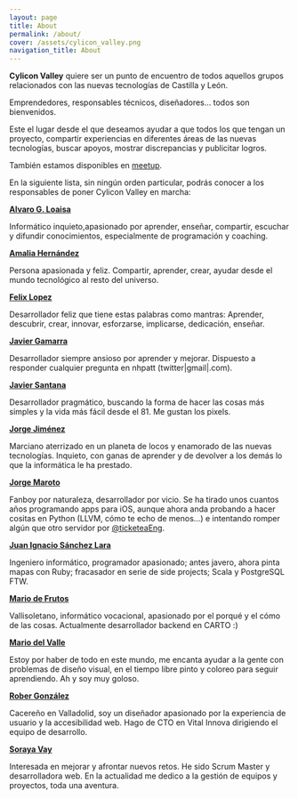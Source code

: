 ```yaml
---
layout: page
title: About
permalink: /about/
cover: /assets/cylicon_valley.png
navigation_title: About
---
```

**Cylicon Valley** quiere ser un punto de encuentro de todos aquellos grupos relacionados con las nuevas tecnologías de Castilla y León.

Emprendedores, responsables técnicos, diseñadores&#8230; todos son bienvenidos.

Este el lugar desde el que deseamos ayudar a que todos los que tengan un proyecto, compartir experiencias en diferentes áreas de las nuevas tecnologías, buscar apoyos, mostrar discrepancias y publicitar logros.

También estamos disponibles en [meetup](https://www.meetup.com/es-ES/Cylicon-Valley/).

En la siguiente lista, sin ningún orden particular, podrás conocer a los responsables de poner Cylicon Valley en marcha:

<a href="http://twitter.com/@aloaisa" target="_blank"><strong>Alvaro G. Loaisa</strong></a>

Informático inquieto,apasionado por aprender, enseñar, compartir, escuchar y difundir conocimientos, especialmente de programación y coaching.

<a href="http://twitter.com/@amaliahern" target="_blank"><strong>Amalia Hernández</strong> </a>

Persona apasionada y feliz. Compartir, aprender, crear, ayudar desde el mundo tecnológico al resto del universo.

<a href="http://twitter.com/@flopezluis" target="_blank"><strong>Felix Lopez</strong></a>

Desarrollador feliz que tiene estas palabras como mantras: Aprender, descubrir, crear, innovar, esforzarse, implicarse, dedicación, enseñar.

<a href="http://twitter.com/@nhpatt" target="_blank"><strong>Javier Gamarra</strong></a>

Desarrollador siempre ansioso por aprender y mejorar. Dispuesto a responder cualquier pregunta en nhpatt (twitter\|gmail\|.com).

<a href="http://twitter.com/@javisantana" target="_blank"><strong>Javier Santana</strong></a>

Desarrollador pragmático, buscando la forma de hacer las cosas más simples y la vida más fácil desde el 81. Me gustan los pixels.

<a href="http://twitter.com/@semurat" target="_blank"><strong>Jorge Jiménez</strong></a>

Marciano aterrizado en un planeta de locos y enamorado de las nuevas tecnologías. Inquieto, con ganas de aprender y de devolver a los demás lo que la informática le ha prestado.

<a href="http://twitter.com/@patoroco" target="_blank"><strong>Jorge Maroto</strong></a>

Fanboy por naturaleza, desarrollador por vicio. Se ha tirado unos cuantos años programando apps para iOS, aunque ahora anda probando a hacer cositas en Python (LLVM, cómo te echo de menos…) e intentando romper algún que otro servidor por [@ticketeaEng](http://twitter.com/@patoroco).

<a href="http://twitter.com/@juanignaciosl" target="_blank"><strong>Juan Ignacio Sánchez Lara</strong></a>

Ingeniero informático, programador apasionado; antes javero, ahora pinta mapas con Ruby; fracasador en serie de side projects; Scala y PostgreSQL FTW.

<a href="http://twitter.com/@ethervoid" target="_blank"><strong>Mario de Frutos</strong></a>

Vallisoletano, informático vocacional, apasionado por el porqué y el cómo de las cosas. Actualmente desarrollador backend en CARTO :)

<a href="http://twitter.com/@maduil" target="_blank"><strong>Mario del Valle</strong></a>

Estoy por haber de todo en este mundo, me encanta ayudar a la gente con problemas de diseño visual, en el tiempo libre pinto y coloreo para seguir aprendiendo. Ah y soy muy goloso.

<a href="http://twitter.com/@robergd" target="_blank"><strong>Rober González</strong></a>

Cacereño en Valladolid, soy un diseñador apasionado por la experiencia de usuario y la accesibilidad web. Hago de CTO en Vital Innova dirigiendo el equipo de desarrollo.

<a href="http://twitter.com/@sorayavay" target="_blank"><strong>Soraya Vay</strong></a>

Interesada en mejorar y afrontar nuevos retos. He sido Scrum Master y desarrolladora web. En la actualidad me dedico a la gestión de equipos y proyectos, toda una aventura.
